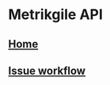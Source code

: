 # Metrikgile API
## [Home](https://github.com/Metrikgile/metrikgile-api/wiki)
## [Issue workflow](https://github.com/Metrikgile/metrikgile-api/wiki/Issue-Workflow)
